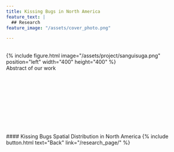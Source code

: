 ```yaml
---
title: Kissing Bugs in North America
feature_text: |
  ## Research
feature_image: "/assets/cover_photo.png"

---
```

<br />
{% include figure.html image="/assets/project/sanguisuga.png" position="left" width="400" height="400" %}
<br />
Abstract of our work
<br />
<br />
<br />
<br />
<br />
<br />
<br />
<br />
<br />
<br />
<br />
#### Kissing Bugs Spatial Distribution in North America
<!-- <br />
<iframe width="1000" height="1000" frameborder="0" scrolling="no" marginheight="0" marginwidth="0" title="kissing bugs raw data" src="//ut-austin.maps.arcgis.com/apps/Embed/index.html?webmap=f09a2a5bd9b24e22b2d13f73e3273a8a&extent=-138.1616,-4.9121,-41.1304,49.7269&home=true&zoom=true&previewImage=false&scale=true&search=true&searchextent=true&legendlayers=true&disable_scroll=true&theme=light" style="height:1000px;width:1000px;"></iframe>
<br />

### Digital Infrastructure
Access the latest database: link
<br />
Access the latest model: link
<br />

<br />
#### Publications
list
<br /> -->
{% include button.html text="Back" link="/research_page/" %}
